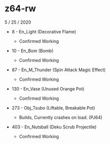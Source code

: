 # z64-rw

5 / 25 / 2020

* 8 - En_Light (Decorative Flame)
    * Confirmed Working

* 10 - En_Bom (Bomb)
    * Confirmed Working

* 87 - En_M_Thunder (Spin Attack Magic Effect)
    * Confirmed Working

* 130 - En_Vase (Unused Orange Pot)
    * Confirmed Working

* 273 - Obj_Tsubo (Liftable, Breakable Pot)
    * Builds, Currently crashes on load. (PJ64)

* 403 - En_Nutsball (Deku Scrub Projectile)
    * Confirmed Working